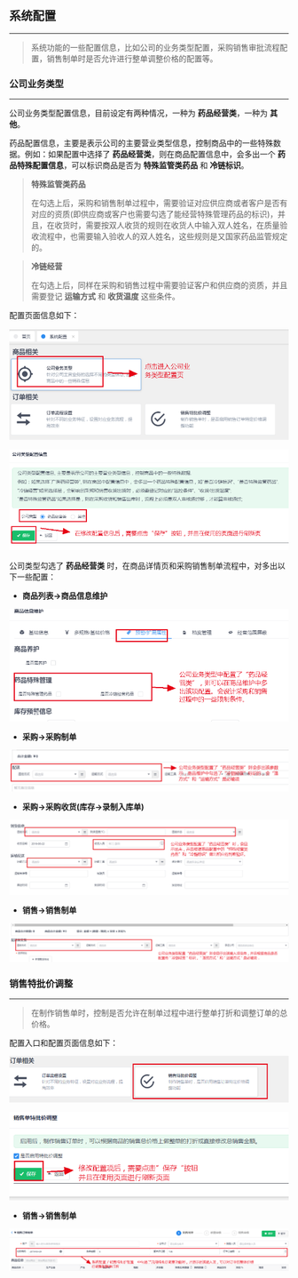 ## 系统配置

<!-- toc -->

---

> 系统功能的一些配置信息，比如公司的业务类型配置，采购销售审批流程配置，销售制单时是否允许进行整单调整价格的配置等。

### 公司业务类型

---

公司业务类型配置信息，目前设定有两种情况，一种为 **药品经营类**，一种为 **其他**。

药品配置信息，主要是表示公司的主要营业类型信息，控制商品中的一些特殊数据。例如：如果配置中选择了 **药品经营类**，则在商品配置信息中，会多出一个 **药品特殊配置信息**，可以标识商品是否为 **特殊监管类药品** 和 **冷链标识**。

> **特殊监管类药品**
>
> 在勾选上后，采购和销售制单过程中，需要验证对应供应商或者客户是否有对应的资质(即供应商或客户也需要勾选了能经营特殊管理药品的标识)，并且，在收货时，需要按双人收货的规则在收货人中输入双人姓名，在质量验收流程中，也需要输入验收人的双人姓名，这些规则是又国家药品监管规定的。

> **冷链经营**
>
> 在勾选上后，同样在采购和销售过程中需要验证客户和供应商的资质，并且需要登记 **运输方式** 和 **收货温度** 这些条件。

配置页面信息如下：

![image](./image/config-goods-index.png)

![image](./image/config-goods-type.png)

公司类型勾选了 **药品经营类** 时，在商品详情页和采购销售制单流程中，对多出以下一些配置：

- **商品列表->商品信息维护**

![image](./image/config-goods-1.png)

- **采购->采购制单**

![image](./image/config-goods-2.png)

- **采购->采购收货(库存->录制入库单)**

![image](./image/config-goods-3.png)

- **销售->销售制单**

![image](./image/config-goods-4.png)

### 销售特批价调整

---

> 在制作销售单时，控制是否允许在制单过程中进行整单打折和调整订单的总价格。

配置入口和配置页面信息如下：

![image](./image/config-sell-1.png)

![image](./image/config-sell-2.png)

- **销售->销售制单**

![image](./image/config-sell-3.png)
